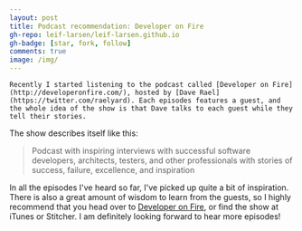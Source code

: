 ```yaml
---
layout: post
title: Podcast recommendation: Developer on Fire
gh-repo: leif-larsen/leif-larsen.github.io
gh-badge: [star, fork, follow]
comments: true
image: /img/
---
```

    
    Recently I started listening to the podcast called [Developer on Fire](http://developeronfire.com/), hosted by [Dave Rael](https://twitter.com/raelyard). Each episodes features a guest, and the whole idea of the show is that Dave talks to each guest while they tell their stories. 

The show describes itself like this:
> Podcast with inspiring interviews with successful software developers, architects, testers, and other professionals with stories of success, failure, excellence, and inspiration

In all the episodes I've heard so far, I've picked up quite a bit of inspiration. There is also a great amount of wisdom to learn from the guests, so I highly recommend that you head over to [Developer on Fire](http://developeronfire.com/), or find the show at iTunes or Stitcher. I am definitely looking forward to hear more episodes!
